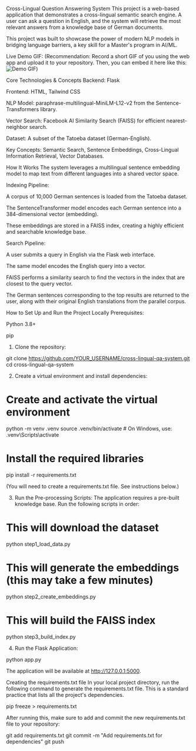 Cross-Lingual Question Answering System
This project is a web-based application that demonstrates a cross-lingual semantic search engine. A user can ask a question in English, and the system will retrieve the most relevant answers from a knowledge base of German documents.

This project was built to showcase the power of modern NLP models in bridging language barriers, a key skill for a Master's program in AI/ML.

Live Demo GIF:
(Recommendation: Record a short GIF of you using the web app and upload it to your repository. Then, you can embed it here like this: ![Demo GIF](demo.gif))

Core Technologies & Concepts
Backend: Flask

Frontend: HTML, Tailwind CSS

NLP Model: paraphrase-multilingual-MiniLM-L12-v2 from the Sentence-Transformers library.

Vector Search: Facebook AI Similarity Search (FAISS) for efficient nearest-neighbor search.

Dataset: A subset of the Tatoeba dataset (German-English).

Key Concepts: Semantic Search, Sentence Embeddings, Cross-Lingual Information Retrieval, Vector Databases.

How It Works
The system leverages a multilingual sentence embedding model to map text from different languages into a shared vector space.

Indexing Pipeline:

A corpus of 10,000 German sentences is loaded from the Tatoeba dataset.

The SentenceTransformer model encodes each German sentence into a 384-dimensional vector (embedding).

These embeddings are stored in a FAISS index, creating a highly efficient and searchable knowledge base.

Search Pipeline:

A user submits a query in English via the Flask web interface.

The same model encodes the English query into a vector.

FAISS performs a similarity search to find the vectors in the index that are closest to the query vector.

The German sentences corresponding to the top results are returned to the user, along with their original English translations from the parallel corpus.

How to Set Up and Run the Project Locally
Prerequisites:

Python 3.8+

pip

1. Clone the repository:

git clone https://github.com/YOUR_USERNAME/cross-lingual-qa-system.git
cd cross-lingual-qa-system

2. Create a virtual environment and install dependencies:

# Create and activate the virtual environment
python -m venv .venv
source .venv/bin/activate  # On Windows, use: .venv\Scripts\activate

# Install the required libraries
pip install -r requirements.txt

(You will need to create a requirements.txt file. See instructions below.)

3. Run the Pre-processing Scripts:
The application requires a pre-built knowledge base. Run the following scripts in order:

# This will download the dataset
python step1_load_data.py

# This will generate the embeddings (this may take a few minutes)
python step2_create_embeddings.py

# This will build the FAISS index
python step3_build_index.py

4. Run the Flask Application:

python app.py

The application will be available at http://127.0.0.1:5000.

Creating the requirements.txt file
In your local project directory, run the following command to generate the requirements.txt file. This is a standard practice that lists all the project's dependencies.

pip freeze > requirements.txt

After running this, make sure to add and commit the new requirements.txt file to your repository:

git add requirements.txt
git commit -m "Add requirements.txt for dependencies"
git push

